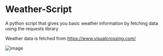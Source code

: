 # Weather-Script
A python script that gives you basic weather information by fetching data using the requests library

Weather data is fetched from https://www.visualcrossing.com/

![image](https://user-images.githubusercontent.com/120260714/206866030-90f7ba84-44c6-4358-afbc-bb1e47adbdbb.png)

